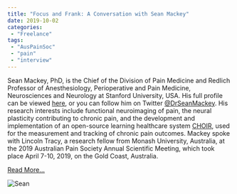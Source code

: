 ```yaml
---
title: "Focus and Frank: A Conversation with Sean Mackey"
date: 2019-10-02
categories:
 - "Freelance"
tags:
 - "AusPainSoc"
 - "pain" 
 - "interview"
---
```


<!--more-->

Sean Mackey, PhD, is the Chief of the Division of Pain Medicine and Redlich Professor of Anesthesiology, Perioperative and Pain Medicine, Neurosciences and Neurology at Stanford University, USA. His full profile can be viewed [here](https://profiles.stanford.edu/sean-mackey), or you can follow him on Twitter [@DrSeanMackey](https://twitter.com/DrSeanMackey). His research interests include functional neuroimaging of pain, the neural plasticity contributing to chronic pain, and the development and implementation of an open-source learning healthcare system [CHOIR](http://choir.stanford.edu/), used for the measurement and tracking of chronic pain outcomes. Mackey spoke with Lincoln Tracy, a research fellow from Monash University, Australia, at the 2019 Australian Pain Society Annual Scientific Meeting, which took place April 7-10, 2019, on the Gold Coast, Australia. 

[Read More...](/files/content/posts/sean-mackey/mackey.pdf)

![Sean](/img/content/posts/sean-mackey/mackey.png)

